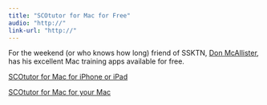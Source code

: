 ```yaml
---
title: "SCOtutor for Mac for Free"
audio: "http://"
link-url: "http://"
---
```

<p>For the weekend (or who knows how long) friend of SSKTN, <a href="http://ssktn.com/podcasts/welcometotheinternet/020-welcome-to-the-internet-don-mcallister/">Don McAllister</a>, has his excellent Mac training apps available for free.</p>
<p><a href="http://click.linksynergy.com/fs-bin/stat?id=6PFrOqNV4B8&offerid=146261&type=3&subid=0&tmpid=1826&RD_PARM1=http%253A%252F%252Fitunes.apple.com%252Fca%252Fapp%252Fscotutor-for-mac%252Fid487218558%253Fmt%253D8%2526uo%253D4%2526partnerId%253D30" target="itunes_store">SCOtutor for Mac for iPhone or iPad</a></p>
<p><a href="http://click.linksynergy.com/fs-bin/stat?id=6PFrOqNV4B8&offerid=146261&type=3&subid=0&tmpid=1826&RD_PARM1=http%253A%252F%252Fitunes.apple.com%252Fca%252Fapp%252Fscotutor-for-mac%252Fid484046801%253Fmt%253D12%2526uo%253D4%2526partnerId%253D30" target="itunes_store">SCOtutor for Mac for your Mac</a></p>
